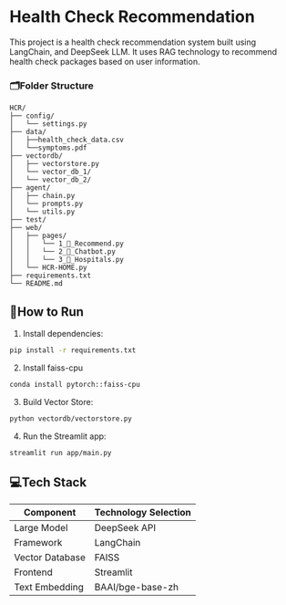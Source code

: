 # Health Check Recommendation
This project is a health check recommendation system built using LangChain, and DeepSeek LLM. It uses RAG technology to recommend health check packages based on user information.

### 🗂️Folder Structure

```
HCR/
├── config/
│   └── settings.py
├── data/
│   ├──health_check_data.csv
│   └──symptoms.pdf
├── vectordb/
│   ├── vectorstore.py
│   └── vector_db_1/
│   └── vector_db_2/
├── agent/
│   ├── chain.py
│   └── prompts.py
│   └── utils.py
├── test/
├── web/
│   ├── pages/
│   │   └── 1_🥰_Recommend.py
│   │   └── 2_🤖_Chatbot.py
│   │   └── 3_🏥_Hospitals.py
│   └── HCR-HOME.py
├── requirements.txt
└── README.md
```
## 🚀How to Run

1. Install dependencies:
```bash
pip install -r requirements.txt
```
2. Install faiss-cpu
```bash
conda install pytorch::faiss-cpu
```
3. Build Vector Store:
```bash
python vectordb/vectorstore.py
```
4. Run the Streamlit app:
```bash
streamlit run app/main.py
```

## 💻Tech Stack

| Component          | Technology Selection     |
|--------------------|--------------------------|
| Large Model        | DeepSeek API             |
| Framework          | LangChain                |
| Vector Database    | FAISS                    |
| Frontend           | Streamlit                |
| Text Embedding     | BAAI/bge-base-zh         |



<!--
2. Configure your DeepSeek API key:
```py
# HCR\config\..:
echo "DEEPSEEK_API_KEY=your_api_key" > .env
```
-->
